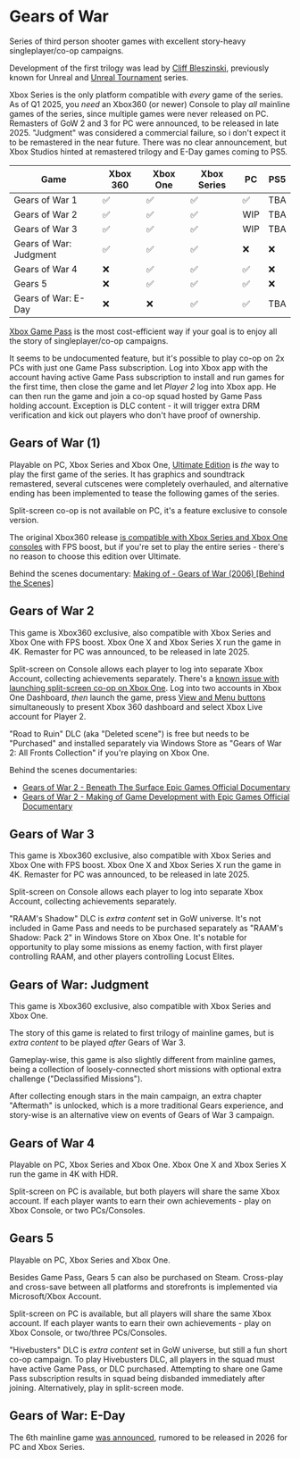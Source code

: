 # Gears of War

Series of third person shooter games with excellent story-heavy singleplayer/co-op campaigns.

Development of the first trilogy was lead by [Cliff Bleszinski](https://en.wikipedia.org/wiki/Cliff_Bleszinski), previously known for Unreal and [Unreal Tournament](/games/UnrealTournament99.md) series.

Xbox Series is the only platform compatible with _every_ game of the series. As of Q1 2025, you _need_ an Xbox360 (or newer) Console to play _all_ mainline games of the series, since multiple games were never released on PC. Remasters of GoW 2 and 3 for PC were announced, to be released in late 2025. "Judgment" was considered a commercial failure, so i don't expect it to be remastered in the near future. There was no clear announcement, but Xbox Studios hinted at remastered trilogy and E-Day games coming to PS5.

| Game                   | Xbox 360 | Xbox One | Xbox Series | PC  | PS5 |
| ---------------------- | -------- | -------- | ----------- | --- | --- |
| Gears of War 1         | ✅       | ✅      | ✅          | ✅ | TBA |
| Gears of War 2         | ✅       | ✅      | ✅          | WIP | TBA |
| Gears of War 3         | ✅       | ✅      | ✅          | WIP | TBA |
| Gears of War: Judgment | ✅       | ✅      | ✅          | ❌ | ❌  |
| Gears of War 4         | ❌       | ✅      | ✅          | ✅ | ❌  |
| Gears 5                | ❌       | ✅      | ✅          | ✅ | ❌  |
| Gears of War: E-Day    | ❌       | ❌      | ✅          | ✅ | TBA |

[Xbox Game Pass](https://www.xbox.com/en-us/xbox-game-pass/ultimate) is the most cost-efficient way if your goal is to enjoy all the story of singleplayer/co-op campaigns.

It seems to be undocumented feature, but it's possible to play co-op on 2x PCs with just one Game Pass subscription. Log into Xbox app with the account having active Game Pass subscription to install and run games for the first time, then close the game and let _Player 2_ log into Xbox app. He can then run the game and join a co-op squad hosted by Game Pass holding account. Exception is DLC content - it will trigger extra DRM verification and kick out players who don't have proof of ownership.

## Gears of War (1)

Playable on PC, Xbox Series and Xbox One, [Ultimate Edition](https://www.microsoft.com/store/productId/9NBLGGH3SHM5) is _the_ way to play the first game of the series. It has graphics and soundtrack remastered, several cutscenes were completely overhauled, and alternative ending has been implemented to tease the following games of the series.

Split-screen co-op is not available on PC, it's a feature exclusive to console version.

The original Xbox360 release [is compatible with Xbox Series and Xbox One consoles](https://en.wikipedia.org/wiki/List_of_backward-compatible_games_for_Xbox_One_and_Series_X/S) with FPS boost, but if you're set to play the entire series - there's no reason to choose this edition over Ultimate.

Behind the scenes documentary: [Making of - Gears of War (2006) [Behind the Scenes]](https://www.youtube.com/watch?v=r4bFx4Tq7A8)

## Gears of War 2

This game is Xbox360 exclusive, also compatible with Xbox Series and Xbox One with FPS boost. Xbox One X and Xbox Series X run the game in 4K. Remaster for PC was announced, to be released in late 2025.

Split-screen on Console allows each player to log into separate Xbox Account, collecting achievements separately. There's a [known issue with launching split-screen co-op on Xbox One](https://www.reddit.com/r/GearsOfWar/comments/amnly6/gears_of_war_2_player_couch_coop_how_to_sign_in/). Log into two accounts in Xbox One Dashboard, _then_ launch the game, press [View and Menu buttons](https://support.xbox.com/en-US/help/hardware-network/controller/xbox-one-wireless-controller) simultaneously to present Xbox 360 dashboard and select Xbox Live account for Player 2.

"Road to Ruin" DLC (aka "Deleted scene") is free but needs to be "Purchased" and installed separately via Windows Store as "Gears of War 2: All Fronts Collection" if you're playing on Xbox One.

Behind the scenes documentaries:

- [Gears of War 2 - Beneath The Surface Epic Games Official Documentary](https://www.youtube.com/watch?v=tonC7H9s7TI)
- [Gears of War 2 - Making of Game Development with Epic Games Official Documentary](https://www.youtube.com/watch?v=IU9H36cwfFc)

## Gears of War 3

This game is Xbox360 exclusive, also compatible with Xbox Series and Xbox One with FPS boost. Xbox One X and Xbox Series X run the game in 4K. Remaster for PC was announced, to be released in late 2025.

Split-screen on Console allows each player to log into separate Xbox Account, collecting achievements separately.

"RAAM's Shadow" DLC is _extra content_ set in GoW universe. It's not included in Game Pass and needs to be purchased separately as "RAAM's Shadow: Pack 2" in Windows Store on Xbox One. It's notable for opportunity to play some missions as enemy faction, with first player controlling RAAM, and other players controlling Locust Elites.

## Gears of War: Judgment

This game is Xbox360 exclusive, also compatible with Xbox Series and Xbox One.

The story of this game is related to first trilogy of mainline games, but is _extra content_ to be played _after_ Gears of War 3.

Gameplay-wise, this game is also slightly different from mainline games, being a collection of loosely-connected short missions with optional extra challenge ("Declassified Missions").

After collecting enough stars in the main campaign, an extra chapter "Aftermath" is unlocked, which is a more traditional Gears experience, and story-wise is an alternative view on events of Gears of War 3 campaign.

## Gears of War 4

Playable on PC, Xbox Series and Xbox One. Xbox One X and Xbox Series X run the game in 4K with HDR.

Split-screen on PC is available, but both players will share the same Xbox account. If each player wants to earn their own achievements - play on Xbox Console, or two PCs/Consoles.

## Gears 5

Playable on PC, Xbox Series and Xbox One.

Besides Game Pass, Gears 5 can also be purchased on Steam. Cross-play and cross-save between all platforms and storefronts is implemented via Microsoft/Xbox Account.

Split-screen on PC is available, but all players will share the same Xbox account. If each player wants to earn their own achievements - play on Xbox Console, or two/three PCs/Consoles.

"Hivebusters" DLC is _extra content_ set in GoW universe, but still a fun short co-op campaign. To play Hivebusters DLC, all players in the squad must have active Game Pass, or DLC purchased. Attempting to share one Game Pass subscription results in squad being disbanded immediately after joining. Alternatively, play in split-screen mode.

## Gears of War: E-Day

The 6th mainline game [was announced](https://www.youtube.com/watch?v=EC20gLfUHeA), rumored to be released in 2026 for PC and Xbox Series.
